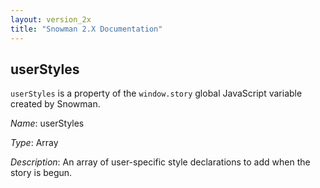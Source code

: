 ```yaml
---
layout: version_2x
title: "Snowman 2.X Documentation"
---
```


## userStyles

`userStyles` is a property of the `window.story` global JavaScript variable created by Snowman.

*Name*: userStyles

*Type*: Array

*Description*: An array of user-specific style declarations to add when the story is begun.
